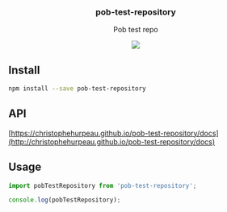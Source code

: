 <h3 align="center">
  pob-test-repository
</h3>

<p align="center">
  Pob test repo
</p>

<p align="center">
  <a href="https://npmjs.org/package/pob-test-repository"><img src="https://img.shields.io/npm/v/pob-test-repository.svg?style=flat-square"></a>
</p>

## Install

```bash
npm install --save pob-test-repository
```

## API

[https://christophehurpeau.github.io/pob-test-repository/docs](http://christophehurpeau.github.io/pob-test-repository/docs)

## Usage

```js
import pobTestRepository from 'pob-test-repository';

console.log(pobTestRepository);
```
